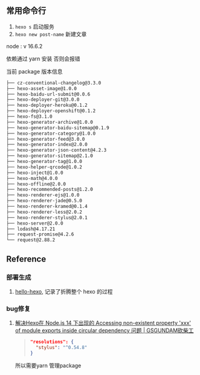 ## 常用命令行

1. `hexo s` 启动服务
2. `hexo new post-name` 新建文章

node : v 16.6.2

依赖通过 yarn 安装 否则会报错

当前 package 版本信息

```bash
├── cz-conventional-changelog@3.3.0
├── hexo-asset-image@1.0.0
├── hexo-baidu-url-submit@0.0.6
├── hexo-deployer-git@3.0.0
├── hexo-deployer-heroku@0.1.2
├── hexo-deployer-openshift@0.1.2
├── hexo-fs@3.1.0
├── hexo-generator-archive@1.0.0
├── hexo-generator-baidu-sitemap@0.1.9
├── hexo-generator-category@1.0.0
├── hexo-generator-feed@3.0.0
├── hexo-generator-index@2.0.0
├── hexo-generator-json-content@4.2.3
├── hexo-generator-sitemap@2.1.0
├── hexo-generator-tag@1.0.0
├── hexo-helper-qrcode@1.0.2
├── hexo-inject@1.0.0
├── hexo-math@4.0.0
├── hexo-offline@2.0.0
├── hexo-recommended-posts@1.2.0
├── hexo-renderer-ejs@1.0.0
├── hexo-renderer-jade@0.5.0
├── hexo-renderer-kramed@0.1.4
├── hexo-renderer-less@2.0.2
├── hexo-renderer-stylus@2.0.1
├── hexo-server@2.0.0
├── lodash@4.17.21
├── request-promise@4.2.6
└── request@2.88.2
```





## Reference

### 部署生成

1. [hello-hexo](http://sumaolin.com/2016/02/17/hello-hexo/), 记录了折腾整个 hexo 的过程



### bug修复

1. [解决Hexo在 Node.js 14 下出现的 Accessing non-existent property 'xxx' of module exports inside circular dependency 问题 | GSGUNDAM砍柴工](https://gsgundam.com/2021-10-29-hexo-nodejs14-accessing-non-existent-property-issue/) 

   > ```json
   > "resolutions": {
   >   "stylus": "^0.54.8"
   > }
   > ```

   所以需要yarn 管理package
